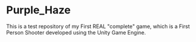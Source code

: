 # Purple_Haze
This is a test repository of my First REAL "complete" game, which is a First Person Shooter developed using the Unity Game Engine.
